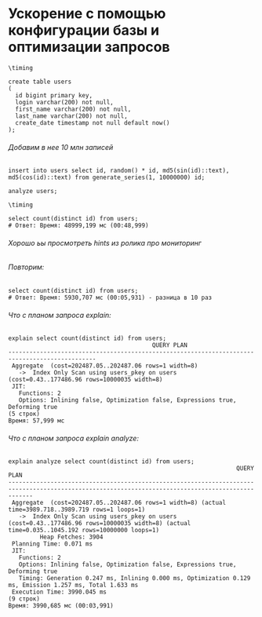 # Ускорение с помощью конфигурации базы и оптимизации запросов
```
\timing
```
```
create table users
(
  id bigint primary key,
  login varchar(200) not null,
  first_name varchar(200) not null,
  last_name varchar(200) not null,
  create_date timestamp not null default now()
);
```
###### Добавим в нее 10 млн записей
```
insert into users select id, random() * id, md5(sin(id)::text), md5(cos(id)::text) from generate_series(1, 10000000) id;
```
```
analyze users;
```
```
\timing
```
```
select count(distinct id) from users;
# Ответ: Время: 48999,199 мс (00:48,999)
```
###### Хорошо ьы просмотреть hints из ролика про мониторинг
###### Повторим:
```
select count(distinct id) from users;
# Ответ: Время: 5930,707 мс (00:05,931) - разница в 10 раз
```
###### Что с планом запроса explain:
```
explain select count(distinct id) from users;
                                         QUERY PLAN
-----------------------------------------------------------------------------------------------
 Aggregate  (cost=202487.05..202487.06 rows=1 width=8)
   ->  Index Only Scan using users_pkey on users  (cost=0.43..177486.96 rows=10000035 width=8)
 JIT:
   Functions: 2
   Options: Inlining false, Optimization false, Expressions true, Deforming true
(5 строк)
Время: 57,999 мс
```
###### Что с планом запроса explain analyze:
```
explain analyze select count(distinct id) from users;
                                                                 QUERY PLAN
---------------------------------------------------------------------------------------------------------------------------------------------------
 Aggregate  (cost=202487.05..202487.06 rows=1 width=8) (actual time=3989.718..3989.719 rows=1 loops=1)
   ->  Index Only Scan using users_pkey on users  (cost=0.43..177486.96 rows=10000035 width=8) (actual time=0.035..1045.192 rows=10000000 loops=1)
         Heap Fetches: 3904
 Planning Time: 0.071 ms
 JIT:
   Functions: 2
   Options: Inlining false, Optimization false, Expressions true, Deforming true
   Timing: Generation 0.247 ms, Inlining 0.000 ms, Optimization 0.129 ms, Emission 1.257 ms, Total 1.633 ms
 Execution Time: 3990.045 ms
(9 строк)
Время: 3990,685 мс (00:03,991)
```
































